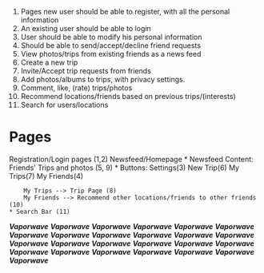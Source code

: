 1. Pages new user should be able to register, with all the personal information
2. An existing user should be able to login
3. User should be able to modify his personal information
4. Should be able to send/accept/decline friend requests
5. View photos/trips from existing friends as a news feed
6. Create a new trip
7. Invite/Accept trip requests from friends
8. Add photos/albums to trips, with privacy settings.
9. Comment, like, (rate) trips/photos
10. Recommend locations/friends based on previous trips/(interests)
11. Search for users/locations

Pages
=====
Registration/Login pages (1,2)
Newsfeed/Homepage
    * Newsfeed Content: Friends' Trips and photos (5, 9)
    * Buttons: Settings(3)   New Trip(6)    My Trips(7)     My Friends(4)

        My Trips --> Trip Page (8)
        My Friends --> Recommend other locations/friends to other friends (10)
    * Search Bar (11) 




***Vaporwave***
***Vaporwave***
***Vaporwave***
***Vaporwave***
***Vaporwave***
***Vaporwave***
***Vaporwave***
***Vaporwave***
***Vaporwave***
***Vaporwave***
***Vaporwave***
***Vaporwave***
***Vaporwave***
***Vaporwave***
***Vaporwave***
***Vaporwave***
***Vaporwave***
***Vaporwave***
***Vaporwave***
***Vaporwave***
***Vaporwave***
***Vaporwave***
***Vaporwave***
***Vaporwave***
***Vaporwave***

